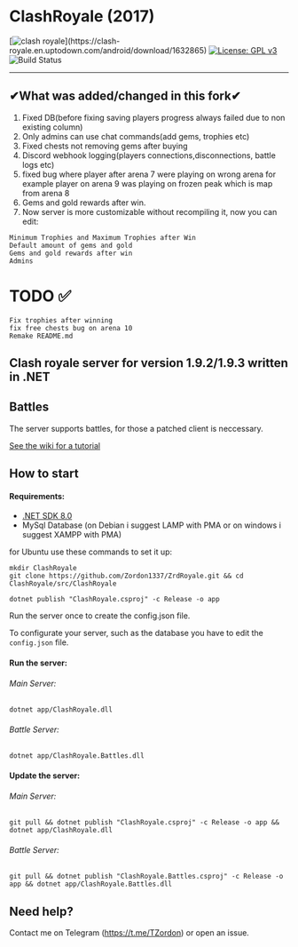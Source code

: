 # ClashRoyale (2017)
[![clash royale](https://img.shields.io/badge/Clash%20Royale-1.9.2-brightred.svg?style=flat")](https://clash-royale.en.uptodown.com/android/download/1632865)
[![License: GPL v3](https://img.shields.io/badge/License-GPLv3-blue.svg)](https://www.gnu.org/licenses/gpl-3.0)
![Build Status](https://action-badges.now.sh/Zordon1337/ZrdRoyale)

-----------------------------------------
## ✔What was added/changed in this fork✔
1. Fixed DB(before fixing saving players progress always failed due to non existing column)<br /> 
2. Only admins can use chat commands(add gems, trophies etc)<br/> 
3. Fixed chests not removing gems after buying<br/>
4. Discord webhook logging(players connections,disconnections, battle logs etc)
5. fixed bug where player after arena 7 were playing on wrong arena for example player on arena 9 was playing on frozen peak which is map from arena 8
6. Gems and gold rewards after win.
7. Now server is more customizable without recompiling it, now you can edit:
``` 
Minimum Trophies and Maximum Trophies after Win
Default amount of gems and gold
Gems and gold rewards after win
Admins
```

# TODO ✅
```
Fix trophies after winning
fix free chests bug on arena 10
Remake README.md
```
## Clash royale server for version 1.9.2/1.9.3 written in .NET


## Battles
The server supports battles, for those a patched client is neccessary.

[See the wiki for a tutorial](https://github.com/retroroyale/ClashRoyale/wiki/Patch-for-battles)

## How to start

#### Requirements:
  - [.NET SDK 8.0](https://dotnet.microsoft.com/en-us/download/dotnet/8.0)
  - MySql Database (on Debian i suggest LAMP with PMA or on windows i suggest XAMPP with PMA)

for Ubuntu use these commands to set it up:
```
mkdir ClashRoyale
git clone https://github.com/Zordon1337/ZrdRoyale.git && cd ClashRoyale/src/ClashRoyale

dotnet publish "ClashRoyale.csproj" -c Release -o app
```
Run the server once to create the config.json file.

To configurate your server, such as the database you have to edit the ```config.json``` file.

#### Run the server:

###### Main Server:
```dotnet app/ClashRoyale.dll```

###### Battle Server:
```dotnet app/ClashRoyale.Battles.dll```

#### Update the server:
###### Main Server:
```git pull && dotnet publish "ClashRoyale.csproj" -c Release -o app && dotnet app/ClashRoyale.dll```

###### Battle Server:
```git pull && dotnet publish "ClashRoyale.Battles.csproj" -c Release -o app && dotnet app/ClashRoyale.Battles.dll```

## Need help?
Contact me on Telegram (https://t.me/TZordon) or open an issue.

